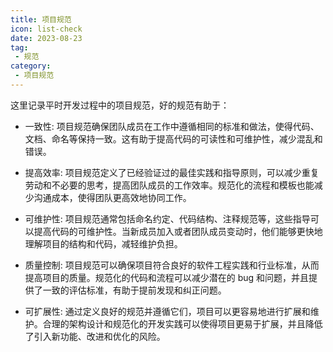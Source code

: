 ```yaml
---
title: 项目规范
icon: list-check
date: 2023-08-23
tag:
 - 规范
category:
 - 项目规范
---
```


<!-- more -->

这里记录平时开发过程中的项目规范，好的规范有助于：

- 一致性: 项目规范确保团队成员在工作中遵循相同的标准和做法，使得代码、文档、命名等保持一致。这有助于提高代码的可读性和可维护性，减少混乱和错误。

- 提高效率: 项目规范定义了已经验证过的最佳实践和指导原则，可以减少重复劳动和不必要的思考，提高团队成员的工作效率。规范化的流程和模板也能减少沟通成本，使得团队更高效地协同工作。

- 可维护性: 项目规范通常包括命名约定、代码结构、注释规范等，这些指导可以提高代码的可维护性。当新成员加入或者团队成员变动时，他们能够更快地理解项目的结构和代码，减轻维护负担。

- 质量控制: 项目规范可以确保项目符合良好的软件工程实践和行业标准，从而提高项目的质量。规范化的代码和流程可以减少潜在的 bug 和问题，并且提供了一致的评估标准，有助于提前发现和纠正问题。

- 可扩展性: 通过定义良好的规范并遵循它们，项目可以更容易地进行扩展和维护。合理的架构设计和规范化的开发实践可以使得项目更易于扩展，并且降低了引入新功能、改进和优化的风险。


<Catalog />